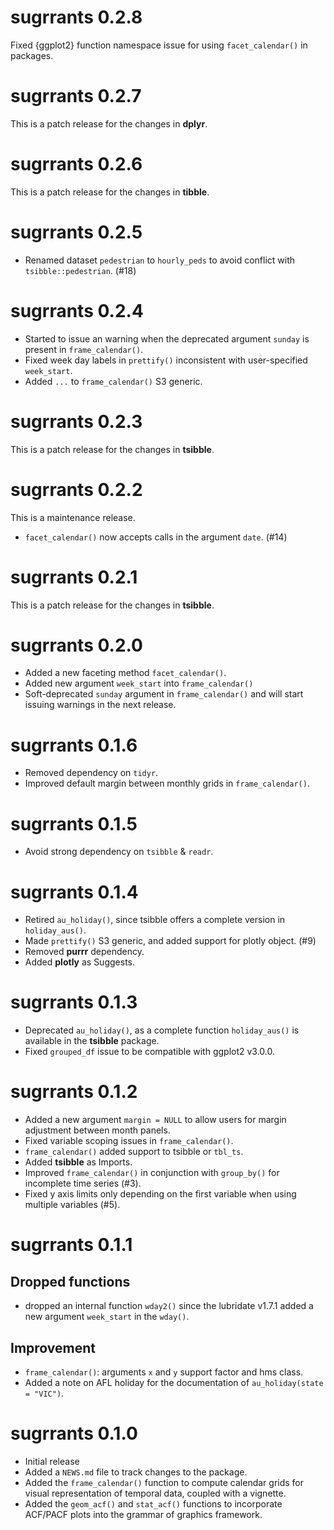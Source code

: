 # sugrrants 0.2.8

Fixed {ggplot2} function namespace issue for using `facet_calendar()` in packages.

# sugrrants 0.2.7

This is a patch release for the changes in **dplyr**.

# sugrrants 0.2.6

This is a patch release for the changes in **tibble**.

# sugrrants 0.2.5

* Renamed dataset `pedestrian` to `hourly_peds` to avoid conflict with `tsibble::pedestrian`. (#18)

# sugrrants 0.2.4

* Started to issue an warning when the deprecated argument `sunday` is present in `frame_calendar()`.
* Fixed week day labels in `prettify()` inconsistent with user-specified `week_start`.
* Added `...` to `frame_calendar()` S3 generic.

# sugrrants 0.2.3

This is a patch release for the changes in **tsibble**.

# sugrrants 0.2.2

This is a maintenance release.

* `facet_calendar()` now accepts calls in the argument `date`. (#14)

# sugrrants 0.2.1

This is a patch release for the changes in **tsibble**.

# sugrrants 0.2.0

* Added a new faceting method `facet_calendar()`.
* Added new argument `week_start` into `frame_calendar()`
* Soft-deprecated `sunday` argument in `frame_calendar()` and will start issuing warnings in the next release.

# sugrrants 0.1.6

* Removed dependency on `tidyr`.
* Improved default margin between monthly grids in `frame_calendar()`.

# sugrrants 0.1.5

* Avoid strong dependency on `tsibble` & `readr`.

# sugrrants 0.1.4

* Retired `au_holiday()`, since tsibble offers a complete version in `holiday_aus()`.
* Made `prettify()` S3 generic, and added support for plotly object. (#9)
* Removed **purrr** dependency.
* Added **plotly** as Suggests.

# sugrrants 0.1.3

* Deprecated `au_holiday()`, as a complete function `holiday_aus()` is available in the **tsibble** package.
* Fixed `grouped_df` issue to be compatible with ggplot2 v3.0.0.

# sugrrants 0.1.2

* Added a new argument `margin = NULL` to allow users for margin adjustment between month panels.
* Fixed variable scoping issues in `frame_calendar()`.
* `frame_calendar()` added support to tsibble or `tbl_ts`.
* Added **tsibble** as Imports.
* Improved `frame_calendar()` in conjunction with `group_by()` for incomplete time series (#3).
* Fixed y axis limits only depending on the first variable when using multiple variables (#5).

# sugrrants 0.1.1

## Dropped functions

* dropped an internal function `wday2()` since the lubridate v1.7.1 added a new argument `week_start` in the `wday()`.

## Improvement

* `frame_calendar()`: arguments `x` and `y` support factor and hms class.
* Added a note on AFL holiday for the documentation of `au_holiday(state = "VIC")`.

# sugrrants 0.1.0

* Initial release
* Added a `NEWS.md` file to track changes to the package.
* Added the `frame_calendar()` function to compute calendar grids for visual representation of temporal data, coupled with a vignette.
* Added the `geom_acf()` and `stat_acf()` functions to incorporate ACF/PACF plots into the grammar of graphics framework.
